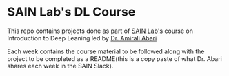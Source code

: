 # SAIN Lab's DL Course

This repo contains projects done as part of [SAIN Lab's](http://www.sain.ca) course on Introduction to Deep Leaning led by [Dr. Amirali Abari](https://www.sain.ca/authors/amirali-salehi-abari/)

Each week contains the course material to be followed along with the project to be completed as a README(this is a copy paste of what Dr. Abari shares each week in the SAIN Slack).
